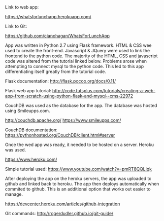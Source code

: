 Link to web app:

https://whatsforlunchapp.herokuapp.com/

Link to Git:

https://github.com/cianohagan/WhatsForLunchApp

App was written in Python 2.7 using Flask framework. HTML & CSS wee used to create the front-end. Javascript & JQuery were used to link the frontend to the python code. The majority of the HTML, CSS and javascript code was altered from the tutorial linked below. Problems arose when attempting to connect mysql to the python code. This led to this app differentiating itself greatly from the tutorial code.

Flask documentation: http://flask.pocoo.org/docs/0.11/

Flask web app tutorial: http://code.tutsplus.com/tutorials/creating-a-web-app-from-scratch-using-python-flask-and-mysql--cms-22972

CouchDB was used as the database for the app. The database was hosted using Smileupps.com.

http://couchdb.apache.org/
https://www.smileupps.com/

CouchDB documentation: https://pythonhosted.org/CouchDB/client.html#server

Once the wed app was ready, it needed to be hosted on a server. Heroku was used.

https://www.heroku.com/

Simple tutorial used: https://www.youtube.com/watch?v=pmRT8QQLIqk

After deploying the app on the heroku servers, the app was uploaded to github and linked back to heroku. The app then deploys automatically when commited to github. This is an additional option that works out easier to manage.

https://devcenter.heroku.com/articles/github-integration

Git commands: http://rogerdudler.github.io/git-guide/ 
